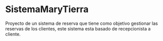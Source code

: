 # SistemaMaryTierra
Proyecto de un sistema de reserva que tiene como objetivo gestionar las reservas de los clientes, este sistema esta basado de recepcionista a cliente.
